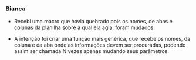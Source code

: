 ### Bianca

* Recebi uma macro que havia quebrado pois os nomes, de abas e colunas da planilha sobre a qual ela agia, foram mudados.

* A intenção foi criar uma função mais genérica, que recebe os nomes, da coluna e da aba onde as informações devem ser procuradas, podendo assim ser chamada N vezes apenas mudando seus parâmetros.

